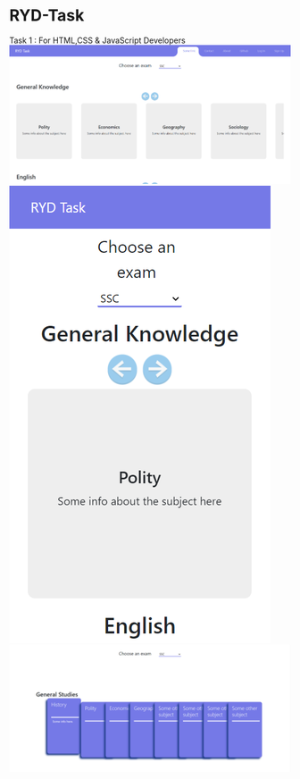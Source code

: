 # RYD-Task
Task 1 : For HTML,CSS &amp; JavaScript Developers
![Image-1](https://github.com/solarconstant/RYD-Task/blob/master/ryd-2.png?raw=true)
![Image-2](https://github.com/solarconstant/RYD-Task/blob/master/ryd-2-mobile.png)
![Image-3](https://github.com/solarconstant/RYD-Task/blob/master/ryd.png)
